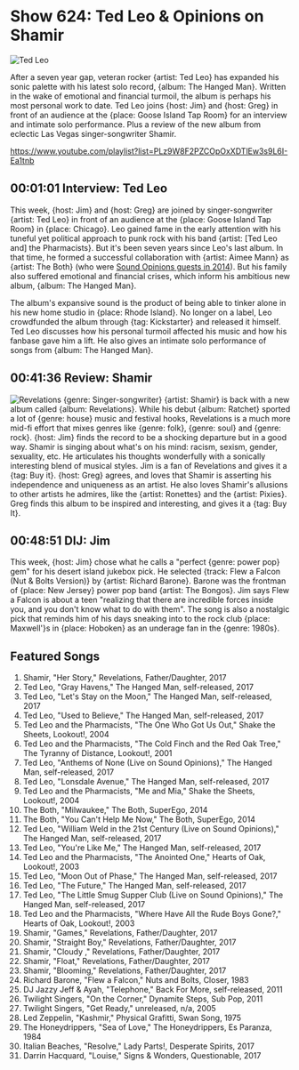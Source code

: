 

# Show 624: Ted Leo & Opinions on Shamir

![Ted Leo](https://sound-images.s3.amazonaws.com/images/2017/tedleo_web.jpg)

After a seven year gap, veteran rocker {artist: Ted Leo} has expanded his sonic palette with his latest solo record, {album: The Hanged Man}. Written in the wake of emotional and financial turmoil, the album is perhaps his most personal work to date. Ted Leo joins {host: Jim} and {host: Greg} in front of an audience at the {place: Goose Island Tap Room} for an interview and intimate solo performance. Plus a review of the new album from eclectic Las Vegas singer-songwriter Shamir.

https://www.youtube.com/playlist?list=PLz9W8F2PZCOpOxXDTlEw3s9L6I-Ea1tnb

## 00:01:01 Interview: Ted Leo
This week, {host: Jim} and {host: Greg} are joined by singer-songwriter {artist: Ted Leo} in front of an audience at the {place: Goose Island Tap Room} in {place: Chicago}. Leo gained fame in the early attention with his tuneful yet political approach to punk rock with his band {artist: [Ted Leo and] the Pharmacists}. But it's been seven years since Leo's last album. In that time, he formed a successful collaboration with {artist: Aimee Mann} as {artist: The Both} (who were [Sound Opinions guests in 2014](http://soundopinions.org/show/463/)). But his family also suffered emotional and financial crises, which inform his ambitious new album, {album: The Hanged Man}.

The album's expansive sound is the product of being able to tinker alone in his new home studio in {place: Rhode Island}. No longer on a label, Leo crowdfunded the album through {tag: Kickstarter} and released it himself. Ted Leo discusses how his personal turmoil affected his music and how his fanbase gave him a lift. He also gives an intimate solo performance of songs from {album: The Hanged Man}.


## 00:41:36 Review: Shamir
![Revelations](http://is5.mzstatic.com/image/thumb/Music128/v4/b7/4e/28/b74e2883-96a1-2482-d62f-9fbea07c2dd0/source/600x600bb.jpg "1245369957/1266752048")
{genre: Singer-songwriter} {artist: Shamir} is back with a new album called {album: Revelations}. While his debut {album: Ratchet} sported a lot of {genre: house} music and festival hooks, Revelations is a much more mid-fi effort that mixes genres like {genre: folk}, {genre: soul} and {genre: rock}. {host: Jim} finds the record to be a shocking departure but in a good way. Shamir is singing about what's on his mind: racism, sexism, gender, sexuality, etc. He articulates his thoughts wonderfully with a sonically interesting blend of musical styles. Jim is a fan of Revelations and gives it a {tag: Buy it}. {host: Greg} agrees, and loves that Shamir is asserting his independence and uniqueness as an artist. He also loves Shamir's allusions to other artists he admires, like the {artist: Ronettes} and the {artist: Pixies}. Greg finds this album to be inspired and interesting, and gives it a {tag: Buy It}.


## 00:48:51 DIJ: Jim 
   This week, {host: Jim} chose what he calls a "perfect {genre: power pop} gem" for his desert island jukebox pick. He selected {track: Flew a Falcon (Nut & Bolts Version)} by {artist: Richard Barone}. Barone was the frontman of {place: New Jersey} power pop band {artist: The Bongos}. Jim says Flew a Falcon is about a teen "realizing that there are incredible forces inside you, and you don't know what to do with them". The song is also a nostalgic pick that reminds him of his days sneaking into to the rock club {place: Maxwell'}s in {place: Hoboken} as an underage fan in the {genre: 1980s}.


## Featured Songs

1. Shamir, "Her Story," Revelations, Father/Daughter, 2017
1. Ted Leo, "Gray Havens," The Hanged Man, self-released, 2017
1. Ted Leo, "Let's Stay on the Moon," The Hanged Man, self-released, 2017
1. Ted Leo, "Used to Believe," The Hanged Man, self-released, 2017
1. Ted Leo and the Pharmacists, "The One Who Got Us Out," Shake the Sheets, Lookout!, 2004
1. Ted Leo and the Pharmacists, "The Cold Finch and the Red Oak Tree," The Tyranny of Distance, Lookout!, 2001
1. Ted Leo, "Anthems of None (Live on Sound Opinions)," The Hanged Man, self-released, 2017
1. Ted Leo, "Lonsdale Avenue," The Hanged Man, self-released, 2017
1. Ted Leo and the Pharmacists, "Me and Mia," Shake the Sheets, Lookout!, 2004
1. The Both, "Milwaukee," The Both, SuperEgo, 2014
1. The Both, "You Can't Help Me Now," The Both, SuperEgo, 2014
1. Ted Leo, "William Weld in the 21st Century (Live on Sound Opinions)," The Hanged Man, self-released, 2017
1. Ted Leo, "You're Like Me," The Hanged Man, self-released, 2017
1. Ted Leo and the Pharmacists, "The Anointed One," Hearts of Oak, Lookout!, 2003
1. Ted Leo, "Moon Out of Phase," The Hanged Man, self-released, 2017
1. Ted Leo, "The Future," The Hanged Man, self-released, 2017
1. Ted Leo, "The Little Smug Supper Club (Live on Sound Opinions)," The Hanged Man, self-released, 2017
1. Ted Leo and the Pharmacists, "Where Have All the Rude Boys Gone?," Hearts of Oak, Lookout!, 2003
1. Shamir, "Games," Revelations, Father/Daughter, 2017
1. Shamir, "Straight Boy," Revelations, Father/Daughter, 2017
1. Shamir, "Cloudy ," Revelations, Father/Daughter, 2017
1. Shamir, "Float," Revelations, Father/Daughter, 2017
1. Shamir, "Blooming," Revelations, Father/Daughter, 2017
1. Richard Barone, "Flew a Falcon," Nuts and Bolts, Closer, 1983
1. DJ Jazzy Jeff & Ayah, "Telephone," Back For More, self-released, 2011
1. Twilight Singers, "On the Corner," Dynamite Steps, Sub Pop, 2011
1. Twilight Singers, "Get Ready," unreleased, n/a, 2005
1. Led Zeppelin, "Kashmir," Physical Grafitti, Swan Song, 1975
1. The Honeydrippers, "Sea of Love," The Honeydrippers, Es Paranza, 1984
1. Italian Beaches, "Resolve," Lady Parts!, Desperate Spirits, 2017
1. Darrin Hacquard, "Louise," Signs & Wonders, Questionable, 2017